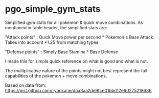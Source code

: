 # pgo_simple_gym_stats
Simplified gym stats for all pokemon &amp; quick move combinations. 
As mentioned in table header, the simplified stats are:

"Attack points" : Quick Move power per second * Pokemon's Base Attack. Takes into account *1.25 from matching types

"Defense points" : Simply Base Stamina * Base Defense

I made this for simple quick reference on what is good and what is not.

The multiplicative nature of the points might not best represent the full capabilities of the pokemon + move combinations.

Based on data from: https://gist.github.com/ryankane/daa3aa2de9fce01bbd12e60275218636

